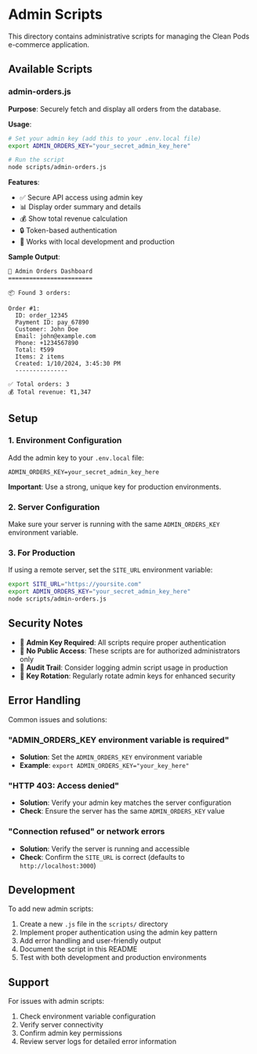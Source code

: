 # Admin Scripts

This directory contains administrative scripts for managing the Clean Pods e-commerce application.

## Available Scripts

### admin-orders.js

**Purpose**: Securely fetch and display all orders from the database.

**Usage**:

```bash
# Set your admin key (add this to your .env.local file)
export ADMIN_ORDERS_KEY="your_secret_admin_key_here"

# Run the script
node scripts/admin-orders.js
```

**Features**:

- ✅ Secure API access using admin key
- 📊 Display order summary and details
- 💰 Show total revenue calculation
- 🔒 Token-based authentication
- 📱 Works with local development and production

**Sample Output**:

```
🔐 Admin Orders Dashboard
========================

📦 Found 3 orders:

Order #1:
  ID: order_12345
  Payment ID: pay_67890
  Customer: John Doe
  Email: john@example.com
  Phone: +1234567890
  Total: ₹599
  Items: 2 items
  Created: 1/10/2024, 3:45:30 PM
  ---------------

✅ Total orders: 3
💰 Total revenue: ₹1,347
```

## Setup

### 1. Environment Configuration

Add the admin key to your `.env.local` file:

```env
ADMIN_ORDERS_KEY=your_secret_admin_key_here
```

**Important**: Use a strong, unique key for production environments.

### 2. Server Configuration

Make sure your server is running with the same `ADMIN_ORDERS_KEY` environment variable.

### 3. For Production

If using a remote server, set the `SITE_URL` environment variable:

```bash
export SITE_URL="https://yoursite.com"
export ADMIN_ORDERS_KEY="your_secret_admin_key_here"
node scripts/admin-orders.js
```

## Security Notes

- 🔐 **Admin Key Required**: All scripts require proper authentication
- 🚫 **No Public Access**: These scripts are for authorized administrators only
- 📝 **Audit Trail**: Consider logging admin script usage in production
- 🔄 **Key Rotation**: Regularly rotate admin keys for enhanced security

## Error Handling

Common issues and solutions:

### "ADMIN_ORDERS_KEY environment variable is required"

- **Solution**: Set the `ADMIN_ORDERS_KEY` environment variable
- **Example**: `export ADMIN_ORDERS_KEY="your_key_here"`

### "HTTP 403: Access denied"

- **Solution**: Verify your admin key matches the server configuration
- **Check**: Ensure the server has the same `ADMIN_ORDERS_KEY` value

### "Connection refused" or network errors

- **Solution**: Verify the server is running and accessible
- **Check**: Confirm the `SITE_URL` is correct (defaults to `http://localhost:3000`)

## Development

To add new admin scripts:

1. Create a new `.js` file in the `scripts/` directory
2. Implement proper authentication using the admin key pattern
3. Add error handling and user-friendly output
4. Document the script in this README
5. Test with both development and production environments

## Support

For issues with admin scripts:

1. Check environment variable configuration
2. Verify server connectivity
3. Confirm admin key permissions
4. Review server logs for detailed error information
